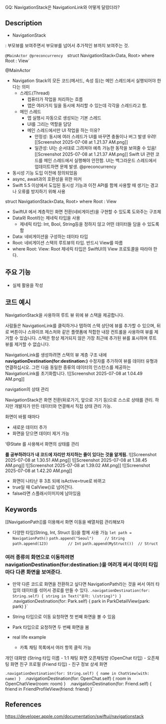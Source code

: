 GQ: NavigationStack은 NavigationLink와 어떻게 달랐더라?

## Description

- NavigationStack

: 부모뷰를 보여주면서 부모뷰를 넘어서 추가적인 뷰까지 보여주는 것.

`@MainActor @preconcurrency 
`struct NavigationStack<Data, Root> where Root : View`

@MainActor

- Navigation Stack의 모든 코드(메서드, 속성 등)는 메인 스레드에서 실행되어야 한다는 의미
    - 스레드(Thread)
        - 컴퓨터가 작업을 처리하는 흐름
        - 앱은 여러가지 일을 동시에 처리할 수 있는데 각각을 스레드라고 함.
    - 메인 스레드
        - 앱 실행시 자동으로 생성되는 기본 스레드
        - UI를 그리는 역할을 담당
        - 메인 스레드에서만 UI 작업을 하는 이유?
            - 안정성: 동시에 여러 스레드가 UI를 바꾸면 충돌이나 버그 발생 우려![[Screenshot 2025-07-08 at 1.21.37 AM.png]]
			- 일관성: UI는 순서대로 그려져야 예측 가능한 동작을 보여줄 수 있음![[Screenshot 2025-07-08 at 1.21.37 AM.png]]
				Swift UI 관련 코드를 메인 스레드에서 실행해야 안전함. UI는 백그라운드 스레드에서 업데이트하면 문제 발생.
@preconcurrency
- 동시성 기능 도입 이전에 정의되었음
- async, await과의 호환성을 위한 마커
- Swift 5.5 이상에서 도입된 동시성 기능과 이전 API를 함께 사용할 때 생기는 경고나 오류를 방지하기 위해 사용

struct NavigationStack<Data, Root> where Root : View

- SwiftUI 에서 계층적인 화면 전환(네비게이션)을 구현할 수 있도록 도와주는 구조체
- Data와 Root라는 제네릭 타입을 사용
    - 제네릭 타입: Int, Bool, String등을 정하지 않고 어떤 데이터들 담을 수 있도록 함
- Data: 네비게이션을 구성하는 데이타 타입
- Root: 네비게이션 스택의 루트뷰의 타입. 반드시 View를 따름
- where Root: View: Root 제네릭 타입은 SwiftUI의 View 프로토콜을 따라야 한다.
## 주요 기능

[](https://github.com/DeveloperAcademy-POSTECH/2025-SSG-A1/blob/main/Templates/Template.md#%EC%A3%BC%EC%9A%94-%EA%B8%B0%EB%8A%A5)

- 실제 활용을 작성

## 코드 예시

NavigationStack을 사용하여 루트 뷰 위에 뷰 스택을 제공합니다.

사람들은 NavigationLink를 클릭하거나 탭하여 스택 상단에 뷰를 추가할 수 있으며, 뒤로 버튼이나 스와이프 제스처와 같은 플랫폼에 적합한 내장 컨트롤을 사용하여 뷰를 제거할 수 있습니다. 스택은 항상 제거되지 않은 가장 최근에 추가된 뷰를 표시하며 루트 뷰를 제거할 수 없습니다.

NavigationLink를 생성하려면 스택의 뷰 계층 구조 내에**navigationDestination(for:destination:)** 수정자를 추가하여 뷰를 데이터 유형과 연결하십시오. 그런 다음 동일한 종류의 데이터의 인스턴스를 제공하는 NavigationLink를 초기화합니다.
![[Screenshot 2025-07-08 at 1.04.49 AM.png]]

navigation의 상태 관리

NavigationStack은 화면 전환(뒤로가기, 앞으로 가기 등)으로 스스로 상태를 관리. 하지만 개발자가 만든 데이터와 연결해서 직접 상태 관리 가능.

화면이 바뀔 때마다

- 새로운 데이터 추가
- 화면을 닫으면 데이터 제거 가능

‘@State 를 사용해서 화면의 상태를 관리

**를 공부하려다가 내 코드에 자리만 차지하는 줄이 있다는 것을 알게됨.**
![[Screenshot 2025-07-08 at 1.30.51 AM.png]]
![[Screenshot 2025-07-08 at 1.38.45 AM.png]]
![[Screenshot 2025-07-08 at 1.39.02 AM.png]]
![[Screenshot 2025-07-08 at 1.42.20 AM.png]]
- 화면이 나타난 후 3초 되에 isActive=true로 바뀌고
- true일 때 CalView()로 넘어간다.
- false라면 스플래시이미지에 남아있음

## Keywords
[[NavigationPath]]를 이용해서 화면 이동을 배열처럼 관리해보자
- 다양한 타입(String, Int, Struct 등)을 함께 사용 가능
`let path = NavigationPath()`
`path.append("Seoul")     // String`
`path.append(123)         // Int`
`path.append(MyStruct())  // Struct`

### 여러 종류의 화면으로 이동하려면 navigationDestination(for:destination:)을 여러개 써서 데이터 타입마다 다른 화면을 보여준다.

- 만약 다른 코드로 화면을 전환하고 싶다면 NavigationPath라는 것을 써서 여러 타입의 데이터를 섞어서 경로를 만들 수 있다.
`.navigationDestination(for: String.self) { string in Text("문자: \(string)") } 
`.navigationDestination(for: Park.self) { park in ParkDetailView(park: park) }`

- String 타입으로 이동 요청하면 첫 번째 화면을 볼 수 있음
- Park 타입으로 요청하면 두 번째 화면을 봄
- real life example
    - 카톡 채팅 목록에서 여러 항목 클릭 가능

개인 대화방 (String 타입 이름 - 1:1 채팅 화면
오픈채팅방 (OpenChat 타입) - 오픈채팅 화면
친구 프로필 (Friend 타입)      -  친구 정보 상세 화면

`.navigationDestination(for: String.self) { name in ChatView(with: name) } 
`.navigationDestination(for: OpenChat.self) { room in OpenChatView(room: room) }` 
`.navigationDestination(for: Friend.self) { friend in FriendProfileView(friend: friend) }`

## References

https://developer.apple.com/documentation/swiftui/navigationstack